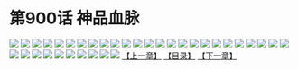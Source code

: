 # 第900话 神品血脉
![](https://mhpic.xiaomingtaiji.net/comic/D/斗破苍穹/第900话F0_326109/1.jpg-zymk.middle.webp)
![](https://mhpic.xiaomingtaiji.net/comic/D/斗破苍穹/第900话F0_326109/2.jpg-zymk.middle.webp)
![](https://mhpic.xiaomingtaiji.net/comic/D/斗破苍穹/第900话F0_326109/3.jpg-zymk.middle.webp)
![](https://mhpic.xiaomingtaiji.net/comic/D/斗破苍穹/第900话F0_326109/4.jpg-zymk.middle.webp)
![](https://mhpic.xiaomingtaiji.net/comic/D/斗破苍穹/第900话F0_326109/5.jpg-zymk.middle.webp)
![](https://mhpic.xiaomingtaiji.net/comic/D/斗破苍穹/第900话F0_326109/6.jpg-zymk.middle.webp)
![](https://mhpic.xiaomingtaiji.net/comic/D/斗破苍穹/第900话F0_326109/7.jpg-zymk.middle.webp)
![](https://mhpic.xiaomingtaiji.net/comic/D/斗破苍穹/第900话F0_326109/8.jpg-zymk.middle.webp)
![](https://mhpic.xiaomingtaiji.net/comic/D/斗破苍穹/第900话F0_326109/9.jpg-zymk.middle.webp)
![](https://mhpic.xiaomingtaiji.net/comic/D/斗破苍穹/第900话F0_326109/10.jpg-zymk.middle.webp)
![](https://mhpic.xiaomingtaiji.net/comic/D/斗破苍穹/第900话F0_326109/11.jpg-zymk.middle.webp)
![](https://mhpic.xiaomingtaiji.net/comic/D/斗破苍穹/第900话F0_326109/12.jpg-zymk.middle.webp)
![](https://mhpic.xiaomingtaiji.net/comic/D/斗破苍穹/第900话F0_326109/13.jpg-zymk.middle.webp)
![](https://mhpic.xiaomingtaiji.net/comic/D/斗破苍穹/第900话F0_326109/14.jpg-zymk.middle.webp)
![](https://mhpic.xiaomingtaiji.net/comic/D/斗破苍穹/第900话F0_326109/15.jpg-zymk.middle.webp)
![](https://mhpic.xiaomingtaiji.net/comic/D/斗破苍穹/第900话F0_326109/16.jpg-zymk.middle.webp)
![](https://mhpic.xiaomingtaiji.net/comic/D/斗破苍穹/第900话F0_326109/17.jpg-zymk.middle.webp)
![](https://mhpic.xiaomingtaiji.net/comic/D/斗破苍穹/第900话F0_326109/18.jpg-zymk.middle.webp)
![](https://mhpic.xiaomingtaiji.net/comic/D/斗破苍穹/第900话F0_326109/19.jpg-zymk.middle.webp)
![](https://mhpic.xiaomingtaiji.net/comic/D/斗破苍穹/第900话F0_326109/20.jpg-zymk.middle.webp)
![](https://mhpic.xiaomingtaiji.net/comic/D/斗破苍穹/第900话F0_326109/21.jpg-zymk.middle.webp)
![](https://mhpic.xiaomingtaiji.net/comic/D/斗破苍穹/第900话F0_326109/22.jpg-zymk.middle.webp)
![](https://mhpic.xiaomingtaiji.net/comic/D/斗破苍穹/第900话F0_326109/23.jpg-zymk.middle.webp)
![](https://mhpic.xiaomingtaiji.net/comic/D/斗破苍穹/第900话F0_326109/24.jpg-zymk.middle.webp)
![](https://mhpic.xiaomingtaiji.net/comic/D/斗破苍穹/第900话F0_326109/25.jpg-zymk.middle.webp)
![](https://mhpic.xiaomingtaiji.net/comic/D/斗破苍穹/第900话F0_326109/26.jpg-zymk.middle.webp)
![](https://mhpic.xiaomingtaiji.net/comic/D/斗破苍穹/第900话F0_326109/27.jpg-zymk.middle.webp)
![](https://mhpic.xiaomingtaiji.net/comic/D/斗破苍穹/第900话F0_326109/28.jpg-zymk.middle.webp)
![](https://mhpic.xiaomingtaiji.net/comic/D/斗破苍穹/第900话F0_326109/29.jpg-zymk.middle.webp)
![](https://mhpic.xiaomingtaiji.net/comic/D/斗破苍穹/第900话F0_326109/30.jpg-zymk.middle.webp)
![](https://mhpic.xiaomingtaiji.net/comic/D/斗破苍穹/第900话F0_326109/31.jpg-zymk.middle.webp)
![](https://mhpic.xiaomingtaiji.net/comic/D/斗破苍穹/第900话F0_326109/32.jpg-zymk.middle.webp)
![](https://mhpic.xiaomingtaiji.net/comic/D/斗破苍穹/第900话F0_326109/33.jpg-zymk.middle.webp)
![](https://mhpic.xiaomingtaiji.net/comic/D/斗破苍穹/第900话F0_326109/34.jpg-zymk.middle.webp)
![](https://mhpic.xiaomingtaiji.net/comic/D/斗破苍穹/第900话F0_326109/35.jpg-zymk.middle.webp)
[【上一章】](./903.md)
[【目录】](./README.md)
[【下一章】](./905.md)
